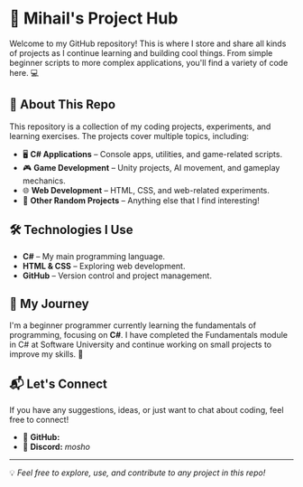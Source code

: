 # 🚀 Mihail's Project Hub

Welcome to my GitHub repository! This is where I store and share all kinds of projects as I continue learning and building cool things. From simple beginner scripts to more complex applications, you'll find a variety of code here. 💻

## 📌 About This Repo
This repository is a collection of my coding projects, experiments, and learning exercises. The projects cover multiple topics, including:
- 🖥️ **C# Applications** – Console apps, utilities, and game-related scripts.
- 🎮 **Game Development** – Unity projects, AI movement, and gameplay mechanics.
- 🌐 **Web Development** – HTML, CSS, and web-related experiments.
- 📝 **Other Random Projects** – Anything else that I find interesting!

## 🛠️ Technologies I Use
- **C#** – My main programming language.
- **HTML & CSS** – Exploring web development.
- **GitHub** – Version control and project management.

## 📖 My Journey
I'm a beginner programmer currently learning the fundamentals of programming, focusing on **C#**. I have completed the Fundamentals module in C# at Software University and continue working on small projects to improve my skills. 🚀

## 📬 Let's Connect
If you have any suggestions, ideas, or just want to chat about coding, feel free to connect!
- 🐙 **GitHub:** [](https://github.com/m0sh0)
- 💬 **Discord:** _mosho_

---
💡 *Feel free to explore, use, and contribute to any project in this repo!*

